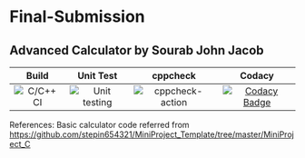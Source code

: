 # Final-Submission
## **Advanced Calculator by Sourab John Jacob**

|Build|Unit Test|cppcheck|Codacy|
|:--:|:--:|:--:|:--:|
|![C/C++ CI](https://github.com/99002447/Final-Submission/workflows/C/C++%20CI/badge.svg)|![Unit testing](https://github.com/99002447/Final-Submission/workflows/Unit%20testing/badge.svg)|![cppcheck-action](https://github.com/99002447/Final-Submission/workflows/cppcheck-action/badge.svg)|[![Codacy Badge](https://app.codacy.com/project/badge/Grade/7a6f551adc96477a8a04eb4efd2246dd)](https://www.codacy.com/manual/99002447/Final-Submission?utm_source=github.com&amp;utm_medium=referral&amp;utm_content=99002447/Final-Submission&amp;utm_campaign=Badge_Grade)|


References: Basic calculator code referred from https://github.com/stepin654321/MiniProject_Template/tree/master/MiniProject_C
          
